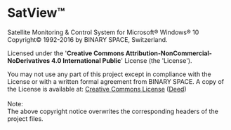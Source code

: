 # SatView™
Satellite Monitoring &amp; Control System for Microsoft® Windows® 10<br />
Copyright© 1992-2016 by BINARY SPACE, Switzerland.

Licensed under the '**Creative Commons Attribution-NonCommercial-NoDerivatives 4.0 International Public**' License (the 'License').

You may not use any part of this project except in compliance with the License or with a written formal agreement from BINARY SPACE.
A copy of the License is available at: [Creative Commons License](http://creativecommons.org/licenses/by-nc-nd/4.0/legalcode) ([Deed](Copyright%20Deed%20(CC%20BY-NC-ND%204.0).png))
<br />  
Note:<br />
The above copyright notice overwrites the corresponding headers of the project files.
